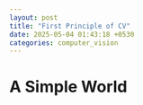 ```yaml
---
layout: post
title: "First Principle of CV"
date: 2025-05-04 01:43:18 +0530
categories: computer_vision
---
```


# A Simple World

